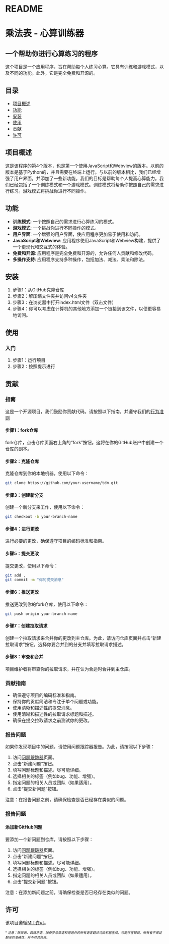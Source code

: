 # README

乘法表 - 心算训练器
================

一个帮助你进行心算练习的程序
-------------------

这个项目是一个应用程序，旨在帮助每个人练习心算。它具有训练和游戏模式，以及不同的功能。此外，它是完全免费和开源的。

目录
-----------------

* [项目概述](#项目概述)
* [功能](#功能)
* [安装](#安装)
* [使用](#使用)
* [贡献](#贡献)
* [许可](#许可)

项目概述
----------------

这是该程序的第4个版本，也是第一个使用JavaScript和Webview的版本。以前的版本是基于Python的，并且需要在终端上运行。与以前的版本相比，我们已经增强了用户界面，并添加了一些新功能。我们的目标是帮助每个人提高心算能力。我们已经包括了一个训练模式和一个游戏模式。训练模式将帮助你按照自己的需求进行练习。游戏模式将挑战你进行不同操作。

功能
--------
* **训练模式**: 一个按照自己的需求进行心算练习的模式。
* **游戏模式**: 一个挑战你进行不同操作的模式。
* **用户界面**: 一个增强的用户界面，使应用程序更加易于使用和访问。
* **JavaScript和Webview**: 应用程序使用JavaScript和Webview构建，提供了一个更现代和交互式的体验。
* **免费和开源**: 应用程序是完全免费和开源的，允许任何人贡献和修改代码。
* **多操作支持**: 应用程序支持多种操作，包括加法、减法、乘法和除法。
<!-- * **可定制难度**: 应用程序允许用户定制计算难度，使其适合不同年龄和技能水平的用户。 -->
<!-- * **成绩跟踪**: 应用程序跟踪用户的成绩和进度，提供了一个成就感和改进的动力。 -->

安装
------------

1. 步骤1：从GitHub克隆仓库
2. 步骤2：解压缩文件夹并访问v4文件夹
3. 步骤3：在浏览器中打开index.html文件（双击文件）
4. 步骤4：你可以考虑在计算机的其他地方添加一个链接到该文件，以便更容易地访问。

使用
-----

### 入门

1. 步骤1：运行项目
2. 步骤2：按照提示进行

贡献
------------

### 指南

这是一个开源项目，我们鼓励你贡献代码。请按照以下指南，并遵守我们的[行为准则](https://github.com/TdM/blob/main/CODE_OF_CONDUCT.md)

#### 步骤1：fork仓库

fork仓库，点击仓库页面右上角的“fork”按钮。这将在你的GitHub账户中创建一个仓库的副本。

#### 步骤2：克隆仓库

克隆仓库到你的本地机器，使用以下命令：

```bash
git clone https://github.com/your-username/tdm.git
```

#### 步骤3：创建新分支

创建一个新分支来工作，使用以下命令：

```bash
git checkout -b your-branch-name
```

#### 步骤4：进行更改

进行必要的更改，确保遵守项目的编码标准和指南。

#### 步骤5：提交更改

提交更改，使用以下命令：

```bash
git add .
git commit -m "你的提交消息"
```

#### 步骤6：推送更改

推送更改到你的fork仓库，使用以下命令：

```bash
git push origin your-branch-name
```

#### 步骤7：创建拉取请求

创建一个拉取请求来合并你的更改到主仓库。为此，请访问仓库页面并点击“新建拉取请求”按钮。选择你要合并到的分支并填写拉取请求描述。

#### 步骤8：审查和合并

项目维护者将审查你的拉取请求，并在认为合适时合并到主仓库。

### 贡献指南

* 确保遵守项目的编码标准和指南。
* 保持你的贡献简洁和专注于单个问题或功能。
* 使用清晰和描述性的提交消息。
* 使用清晰和描述性的拉取请求标题和描述。
* 确保在提交拉取请求之前测试你的更改。

### 报告问题

如果你发现项目中的问题，请使用问题跟踪器报告。为此，请按照以下步骤：

1. 访问[问题跟踪器](https://github.com/joanalnu/tdm/issues)页面。
2. 点击“新建问题”按钮。
3. 填写问题标题和描述。尽可能详细。
4. 选择相关的标签（例如bug、功能、增强）。
5. 指定问题的相关人员或团队（如果适用）。
6. 点击“提交新问题”按钮。

注意：在报告问题之前，请确保检查是否已经存在类似的问题。

### 报告问题
#### 添加新GitHub问题

要添加一个新问题到仓库，请按照以下步骤：

1. 访问[问题跟踪器](https://github.com/joanalnu/tdm/issues)页面。
2. 点击“新建问题”按钮。
3. 填写问题标题和描述。尽可能详细。
4. 选择相关的标签（例如bug、功能、增强）。
5. 指定问题的相关人员或团队（如果适用）。
6. 点击“提交新问题”按钮。

注意：在添加新问题之前，请确保检查是否已经存在类似的问题。

许可
-------

该项目遵循[MIT许可](https://github.com/joanalnu/tdm/blob/main/LICENSE.md)。

<font size="1">* *注意：除英语、西班牙语、加泰罗尼亚语和德语外的所有语言翻译均由机器生成，可能存在错误。所有者不保证翻译的准确性，并不对其负责。* </font>